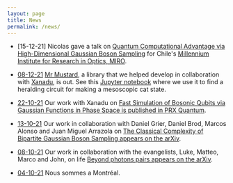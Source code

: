 ```yaml
---
layout: page
title: News  
permalink: /news/
---
```


* [15-12-21] Nicolas gave a talk on [Quantum Computational Advantage via High-Dimensional Gaussian Boson Sampling](https://arxiv.org/abs/2102.12474) for Chile's [Millennium Institute for Research in Optics, MIRO](https://www.iniciativamilenio.cl/en/miro-2/).

* [08-12-21](https://twitter.com/polyquantique/status/1468772841722109953) [Mr Mustard](https://github.com/xanaduAI/Mrmustard), a library that we helped develop in collaboration with [Xanadu](https://xanadu.ai), is out. See this [Jupyter notebook](https://github.com/polyquantique/mrmustard_examples/blob/main/making_cats.ipynb) where we use it to find a heralding circuit for making a mesoscopic cat state.

* [22-10-21](https://twitter.com/PRX_Quantum/status/1451591689525731333) Our work with Xanadu on [Fast Simulation of Bosonic Qubits via Gaussian Functions in Phase Space is published in PRX Quantum](https://journals.aps.org/prxquantum/abstract/10.1103/PRXQuantum.2.040315).

* [13-10-21](https://twitter.com/polyquantique/status/1448811012011044867) Our work in collaboration with Daniel Grier, Daniel Brod, Marcos Alonso and Juan Miguel Arrazola on [The Classical Complexity of Bipartite Gaussian Boson Sampling appears on the arXiv](https://arxiv.org/abs/2110.06964).

* [08-10-21](https://twitter.com/polyquantique/status/1447769998403977217) Our work in collaboration with the evangelists, Luke, Matteo, Marco and John, on life [Beyond photons pairs appears on the arXiv](https://arxiv.org/abs/2110.04340).

* [04-10-21](https://twitter.com/polyquantique/status/1445054960471785472) Nous sommes a Montréal.
